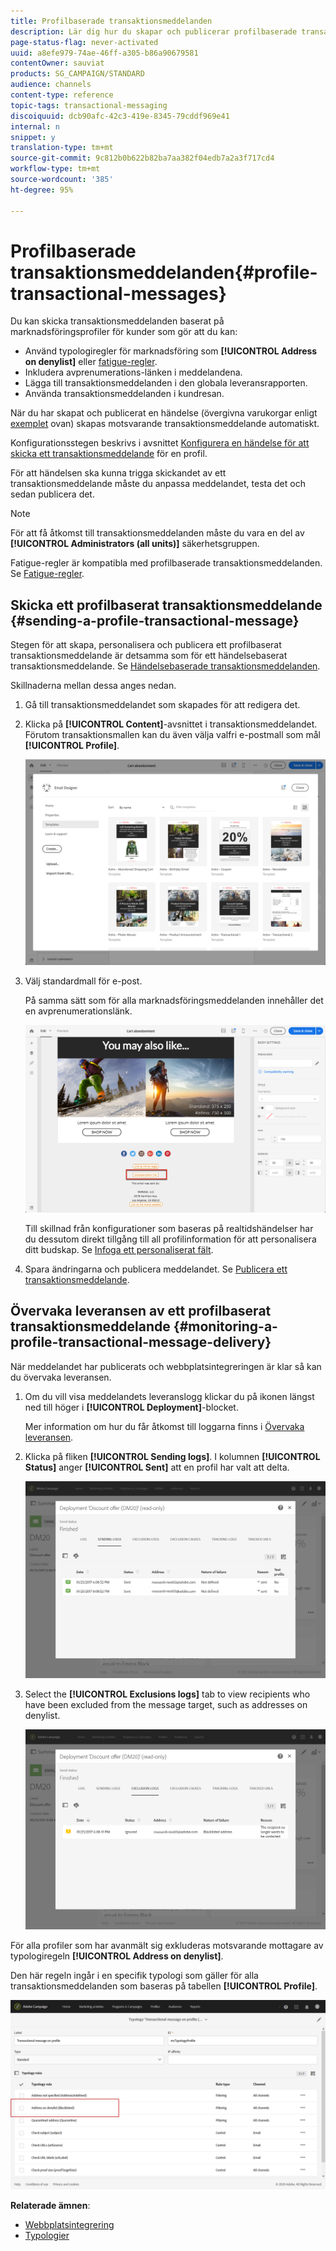 ```yaml
---
title: Profilbaserade transaktionsmeddelanden
description: Lär dig hur du skapar och publicerar profilbaserade transaktionsmeddelanden.
page-status-flag: never-activated
uuid: a8efe979-74ae-46ff-a305-b86a90679581
contentOwner: sauviat
products: SG_CAMPAIGN/STANDARD
audience: channels
content-type: reference
topic-tags: transactional-messaging
discoiquuid: dcb90afc-42c3-419e-8345-79cddf969e41
internal: n
snippet: y
translation-type: tm+mt
source-git-commit: 9c812b0b622b82ba7aa382f04edb7a2a3f717cd4
workflow-type: tm+mt
source-wordcount: '385'
ht-degree: 95%

---
```



# Profilbaserade transaktionsmeddelanden{#profile-transactional-messages}

Du kan skicka transaktionsmeddelanden baserat på marknadsföringsprofiler för kunder som gör att du kan:

* Använd typologiregler för marknadsföring som **[!UICONTROL Address on denylist]** eller [fatigue-regler](../../sending/using/fatigue-rules.md).
* Inkludera avprenumerations-länken i meddelandena.
* Lägga till transaktionsmeddelanden i den globala leveransrapporten.
* Använda transaktionsmeddelanden i kundresan.

När du har skapat och publicerat en händelse (övergivna varukorgar enligt [exemplet](../../channels/using/getting-started-with-transactional-msg.md#transactional-messaging-operating-principle) ovan) skapas motsvarande transaktionsmeddelande automatiskt.

Konfigurationsstegen beskrivs i avsnittet [Konfigurera en händelse för att skicka ett transaktionsmeddelande](../../administration/using/configuring-transactional-messaging.md#use-case--configuring-an-event-to-send-a-transactional-message) för en profil.

För att händelsen ska kunna trigga skickandet av ett transaktionsmeddelande måste du anpassa meddelandet, testa det och sedan publicera det.

>[!NOTE]
>
>För att få åtkomst till transaktionsmeddelanden måste du vara en del av **[!UICONTROL Administrators (all units)]** säkerhetsgruppen.
>
>Fatigue-regler är kompatibla med profilbaserade transaktionsmeddelanden.  Se [Fatigue-regler](../../sending/using/fatigue-rules.md).

## Skicka ett profilbaserat transaktionsmeddelande {#sending-a-profile-transactional-message}

Stegen för att skapa, personalisera och publicera ett profilbaserat transaktionsmeddelande är detsamma som för ett händelsebaserat transaktionsmeddelande.  Se [Händelsebaserade transaktionsmeddelanden](../../channels/using/event-transactional-messages.md).

Skillnaderna mellan dessa anges nedan.

1. Gå till transaktionsmeddelandet som skapades för att redigera det.
1. Klicka på **[!UICONTROL Content]**-avsnittet i transaktionsmeddelandet.  Förutom transaktionsmallen kan du även välja valfri e-postmall som mål **[!UICONTROL Profile]**.

   ![](assets/message-center_marketing_templates.png)

1. Välj standardmall för e-post.

   På samma sätt som för alla marknadsföringsmeddelanden innehåller det en avprenumerationslänk.

   ![](assets/message-center_marketing_perso_unsubscription.png)

   Till skillnad från konfigurationer som baseras på realtidshändelser har du dessutom direkt tillgång till all profilinformation för att personalisera ditt budskap.  Se [Infoga ett personaliserat fält](../../designing/using/personalization.md#inserting-a-personalization-field).

1. Spara ändringarna och publicera meddelandet.  Se [Publicera ett transaktionsmeddelande](../../channels/using/event-transactional-messages.md#publishing-a-transactional-message).

## Övervaka leveransen av ett profilbaserat transaktionsmeddelande {#monitoring-a-profile-transactional-message-delivery}

När meddelandet har publicerats och webbplatsintegreringen är klar så kan du övervaka leveransen.

1. Om du vill visa meddelandets leveranslogg klickar du på ikonen längst ned till höger i **[!UICONTROL Deployment]**-blocket.

   Mer information om hur du får åtkomst till loggarna finns i [Övervaka leveransen](../../sending/using/monitoring-a-delivery.md).

1. Klicka på fliken **[!UICONTROL Sending logs]**.  I kolumnen **[!UICONTROL Status]** anger **[!UICONTROL Sent]** att en profil har valt att delta.

   ![](assets/message-center_marketing_sending_logs.png)

1. Select the **[!UICONTROL Exclusions logs]** tab to view recipients who have been excluded from the message target, such as addresses on denylist.

   ![](assets/message-center_marketing_exclusion_logs.png)

För alla profiler som har avanmält sig exkluderas motsvarande mottagare av typologiregeln **[!UICONTROL Address on denylist]**.

Den här regeln ingår i en specifik typologi som gäller för alla transaktionsmeddelanden som baseras på tabellen **[!UICONTROL Profile]**.

![](assets/message-center_marketing_typology.png)

**Relaterade ämnen**:

* [Webbplatsintegrering](../../administration/using/configuring-transactional-messaging.md#integrating-the-triggering-of-the-event-in-a-website)
* [Typologier](../../sending/using/about-typology-rules.md)

